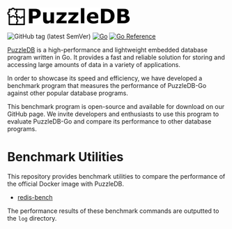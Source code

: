 ![doc/img/logo](doc/img/logo.png)

![GitHub tag (latest SemVer)](https://img.shields.io/github/v/tag/cybergarage/puzzledb-go) [![Go](https://github.com/cybergarage/puzzledb-go/actions/workflows/make.yml/badge.svg)](https://github.com/cybergarage/puzzledb-go/actions/workflows/make.yml) [![Go Reference](https://pkg.go.dev/badge/github.com/cybergarage/puzzledb-go.svg)](https://pkg.go.dev/github.com/cybergarage/puzzledb-go)


[PuzzleDB](https://github.com/cybergarage/puzzledb-go) is a high-performance and lightweight embedded database program written in Go. It provides a fast and reliable solution for storing and accessing large amounts of data in a variety of applications. 

In order to showcase its speed and efficiency, we have developed a benchmark program that measures the performance of PuzzleDB-Go against other popular database programs. 

This benchmark program is open-source and available for download on our GitHub page. We invite developers and enthusiasts to use this program to evaluate PuzzleDB-Go and compare its performance to other database programs.

# Benchmark Utilities

This repository provides benchmark utilities to compare the performance of the official Docker image with PuzzleDB.

- [redis-bench](redis-bench)

The performance results of these benchmark commands are outputted to the `log` directory.
